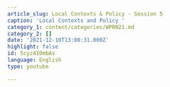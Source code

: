 ```yaml
---
article_slug: Local Contexts & Policy - Session 5
caption: 'Local Contexts and Policy '
category_1: content/categories/WPRN21.md
category_2: []
date: '2021-12-10T13:00:31.000Z'
highlight: false
id: 5cyz4IOmbAs
language: English
type: youtube

---
```

